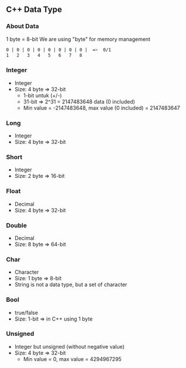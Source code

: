 ## C++ Data Type

### About Data
1 byte = 8-bit
We are using "byte" for memory management
```bash
0 | 0 | 0 | 0 | 0 | 0 | 0 | 0 |  =>  0/1
1   2   3   4   5   6   7   8
```

### Integer
* Integer
* Size: 4 byte => 32-bit
    * 1-bit untuk (+/-)
    * 31-bit => 2^31 = 2147483648 data (0 included)
    * Min value = -2147483648, max value (0 included) = 2147483647

### Long
* Integer
* Size: 4 byte => 32-bit

### Short
* Integer
* Size: 2 byte => 16-bit

### Float
* Decimal
* Size: 4 byte => 32-bit

### Double
* Decimal
* Size: 8 byte => 64-bit

### Char
* Character
* Size: 1 byte => 8-bit
* String is not a data type, but a set of character

### Bool
* true/false
* Size: 1-bit => in C++ using 1 byte

### Unsigned
* Integer but unsigned (without negative value)
* Size: 4 byte => 32-bit
    * Min value = 0, max value = 4294967295